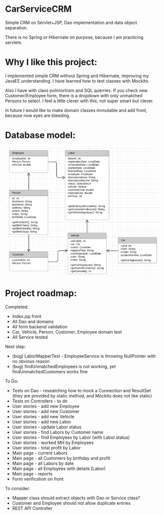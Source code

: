 # CarServiceCRM

<p>Simple CRM on Servlet+JSP, Dao implementation and data object separation.</p> 
<p>There is no Spring or Hibernate on purpose, because I am practicing servlets.<br/>

# Why I like this project:
<p>I implemented simple CRM without Spring and Hibernate, improving my JavaEE understanding. I have learned how to test classes with Mockito.</p>
<p>Also I have with class polimorhism and SQL querries. If you check new Customer/Employee form, there is a dropdown with only unmatched Persons to select. I feel a little clever with this, not super smart but clever.</p>
<p>In future I would like to make domain classes immutable and add front, because now eyes are bleeding.</p>

# Database model:
![Class diagram](https://github.com/PawelDabrowski83/CarServiceCRM/blob/master/class-diagram-v2.png)

# Project roadmap:
Completed:
* Index.jsp front
* All Dao and domains
* All form backend validation
* Car, Vehicle, Person, Customer, Employee domain test
* All Service tested

Next step:
* (bug) LaborMapperTest - EmployeeService is throwing NullPointer with no obvious reason
* (bug) findUnmatchedEmployees is not working, yet findUnmatchedCustomers works fine 

To Do:
* Tests on Dao - reseatching how to mock a Connection and ResultSet (they are provided by static method, and Mockito does not like static)
* Tests on Controllers - to do
* User stories - add new Employee
* User stories - add new Customer
* User stories - add new Vehicle
* User stories - add new Labor
* User stories - update Labor status
* User stories - find Labors by Customer name
* User stories - find Employees by Labor (with Labor.status)
* User stories - worked MH by Employees
* User stories - total profit by Labor
* Main page - current Labors
* Main page - all Customers by birthday and profit
* Main page - all Labors by date
* Main page - all Employees with details (Labor)
* Main page - reports
* Form verification on front


To consider:
* Mapper class should extract objects with Dao or Service class?
* Customer and Employee should not allow duplicate entries
* REST API Controller
